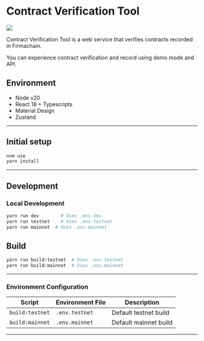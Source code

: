 # Contract Verification Tool

<div style={{display: flex}}>
  <img height="auto" width="auto" src="https://user-images.githubusercontent.com/93243647/225242358-f9635d41-6f2c-4952-a6a5-987662764323.png">
</div>

Contract Verification Tool is a web service that verifies contracts recorded in Firmachain.

You can experience contract verification and record using demo mode and API.

## Environment

- Node v20
- React 18 + Typescripts
- Material Design
- Zustand

---

## Initial setup

```bash
nvm use
yarn install
```

---

## Development

### Local Development

```bash
yarn run dev 	    # Uses .env.dev
yarn run testnet 	# Uses .env.testnet
yarn run mainnet  # Uses .env.mainnet
```

## Build

```bash
yarn run build:testnet  # Uses .env.testnet
yarn run build:mainnet  # Uses .env.mainnet
```

---

### Environment Configuration

| Script          | Environment File | Description           |
| --------------- | ---------------- | --------------------- |
| `build:testnet` | `.env.testnet`   | Default testnet build |
| `build:mainnet` | `.env.mainnet`   | Default mainnet build |

---

